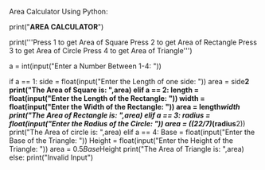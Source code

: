 Area Calculator Using Python:

print("******AREA CALCULATOR******")

print('''Press 1 to get Area of Square
Press 2 to get Area of Rectangle
Press 3 to get Area of Circle
Press 4 to get Area of Triangle''')

a = int(input("Enter a Number Between 1-4: "))

if a == 1:
    side = float(input("Enter the Length of one side: "))
    area = side**2
    print("The Area of Square is: ",area)
elif a == 2:
    length = float(input("Enter the Length of the Rectangle: "))
    width = float(input("Enter the Width of the Rectangle: "))
    area = length*width
    print("The Area of Rectangle is: ",area)
elif a == 3:
    radius = float(input("Enter the Radius of the Circle: "))
    area = ((22/7)*(radius**2))
    print("The Area of circle is: ",area)
elif a == 4:
    Base = float(input("Enter the Base of the Triangle: "))
    Height = float(input("Enter the Height of the Triangle: "))
    area = 0.5*Base*Height
    print("The Area of Triangle is: ",area)
else:
    print("Invalid Input")
